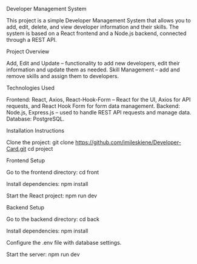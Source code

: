 Developer Management System


This project is a simple Developer Management System that allows you to add, edit, delete, and view developer information and their skills. The system is based on a React frontend and a Node.js backend, connected through a REST API.

Project Overview

Add, Edit and Update – functionality to add new developers, edit their information and update them as needed.
Skill Management – add and remove skills and assign them to developers.


Technologies Used

Frontend: React, Axios, React-Hook-Form – React for the UI, Axios for API requests, and React Hook Form for form data management.
Backend: Node.js, Express.js – used to handle REST API requests and manage data.
Database: PostgreSQL.

Installation Instructions

Clone the project:
git clone https://github.com/imileskiene/Developer-Card.git
cd project

Frontend Setup

Go to the frontend directory:
cd front

Install dependencies:
npm install

Start the React project:
npm run dev

Backend Setup

Go to the backend directory:
cd back

Install dependencies:
npm install

Configure the .env file with database settings.

Start the server:
npm run dev

